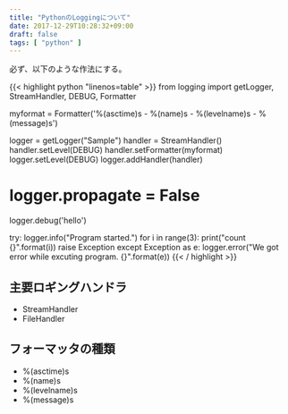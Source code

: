 ```yaml
---
title: "PythonのLoggingについて"
date: 2017-12-29T10:28:32+09:00
draft: false
tags: [ "python" ]
---
```


必ず、以下のような作法にする。

{{< highlight python "linenos=table" >}}
from logging import getLogger, StreamHandler, DEBUG, Formatter

myformat = Formatter('%(asctime)s - %(name)s - %(levelname)s - %(message)s')

logger = getLogger("Sample")
handler = StreamHandler()
handler.setLevel(DEBUG)
handler.setFormatter(myformat)
logger.setLevel(DEBUG)
logger.addHandler(handler)
# logger.propagate = False

logger.debug('hello')



try:
    logger.info("Program started.")
    for i in range(3):
        print("count {}".format(i))
    raise Exception
except Exception as e:
    logger.error("We got error while excuting program. {}".format(e))
{{< / highlight >}}

## 主要ロギングハンドラ

* StreamHandler
* FileHandler

## フォーマッタの種類

* %(asctime)s 
* %(name)s 
* %(levelname)s 
* %(message)s

